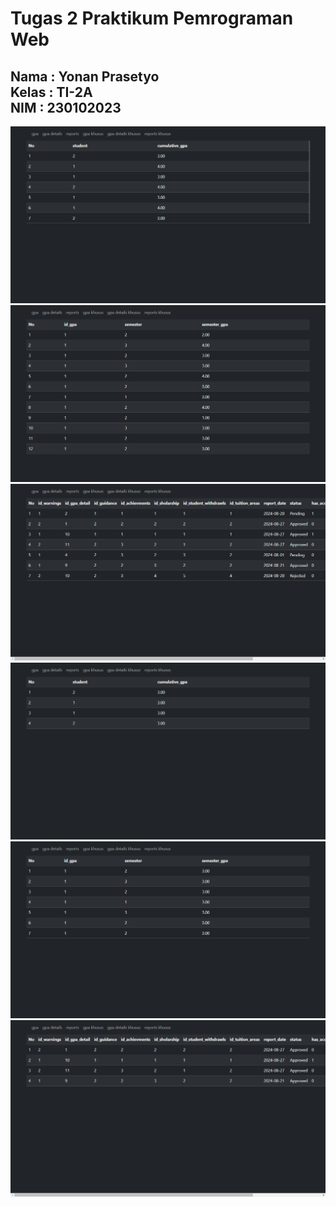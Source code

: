 # Tugas 2 Praktikum Pemrograman Web
Nama : Yonan Prasetyo \
Kelas : TI-2A \
NIM : 230102023 
-
![alt text](asset/gpas.PNG)
![alt text](asset/gpa_details.PNG)
![alt text](asset/reports.PNG)
![alt text](asset/gpas_khusus.PNG)
![alt text](asset/gpa_details_khusus.PNG)
![alt text](asset/reports_khusus.PNG)